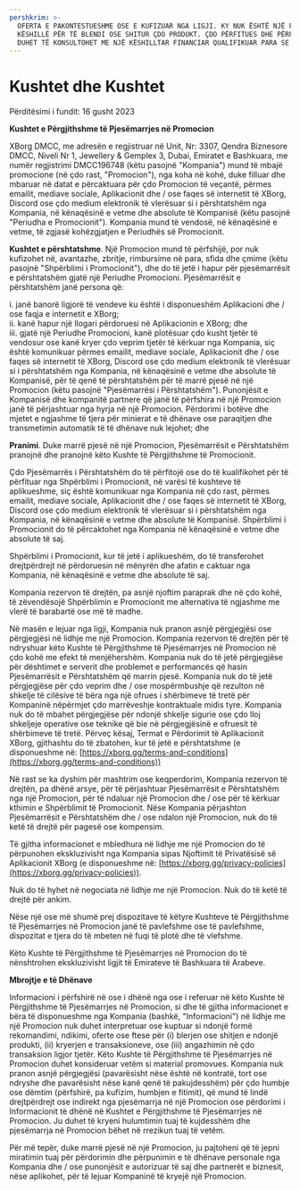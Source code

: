 ```yaml
---
pershkrim: >-
  OFERTA E PAKONTESTUESHME OSE E KUFIZUAR NGA LIGJI. KY NUK ËSHTË NJË FTESË OSE
  KËSHILLË PËR TË BLENDI OSE SHITUR ÇDO PRODUKT. ÇDO PËRFITUES DHE PËRFAKTUES
  DUHET TË KONSULTOHET ME NJË KËSHILLTAR FINANCIAR QUALIFIKUAR PARA SE TË BËHET
---
```


# Kushtet dhe Kushtet

Përditësimi i fundit: 16 gusht 2023

**Kushtet e Përgjithshme të Pjesëmarrjes në Promocion**

XBorg DMCC, me adresën e regjistruar në Unit, Nr: 3307, Qendra Biznesore DMCC, Niveli Nr 1, Jewellery & Gemplex 3, Dubai, Emiratet e Bashkuara, me numër regjistrimi DMCC196748 (këtu pasojnë "Kompania") mund të mbajë promocione (në çdo rast, "Promocion"), nga koha në kohë, duke filluar dhe mbaruar në datat e përcaktuara për çdo Promocion të veçantë, përmes emailit, mediave sociale, Aplikacionit dhe / ose faqes së internetit të XBorg, Discord ose çdo medium elektronik të vlerësuar si i përshtatshëm nga Kompania, në kënaqësinë e vetme dhe absolute të Kompanisë (këtu pasojnë "Periudha e Promocionit"). Kompania mund të vendosë, në kënaqësinë e vetme, të zgjasë kohëzgjatjen e Periudhës së Promocionit.

**Kushtet e përshtatshme**. Një Promocion mund të përfshijë, por nuk kufizohet në, avantazhe, zbritje, rimbursime në para, sfida dhe çmime (këtu pasojnë "Shpërblimi i Promocionit"), dhe do të jetë i hapur për pjesëmarrësit e përshtatshëm gjatë një Periudhe Promocioni. Pjesëmarrësit e përshtatshëm janë persona që:

i. janë banorë ligjorë të vendeve ku është i disponueshëm Aplikacioni dhe / ose faqja e internetit e XBorg;\
ii. kanë hapur një llogari përdoruesi në Aplikacionin e XBorg; dhe\
iii. gjatë një Periudhe Promocioni, kanë plotësuar çdo kusht tjetër të vendosur ose kanë kryer çdo veprim tjetër të kërkuar nga Kompania, siç është komunikuar përmes emailit, mediave sociale, Aplikacionit dhe / ose faqes së internetit të XBorg, Discord ose çdo medium elektronik të vlerësuar si i përshtatshëm nga Kompania, në kënaqësinë e vetme dhe absolute të Kompanisë, për të qenë të përshtatshëm për të marrë pjesë në një Promocion (këtu pasojnë "Pjesëmarrësi i Përshtatshëm"). Punonjësit e Kompanisë dhe kompanitë partnere që janë të përfshira në një Promocion janë të përjashtuar nga hyrja në një Promocion. Përdorimi i botëve dhe mjetet e ngjashme të tjera për minierat e të dhënave ose paraqitjen dhe transmetimin automatik të të dhënave nuk lejohet; dhe

**Pranimi**. Duke marrë pjesë në një Promocion, Pjesëmarrësit e Përshtatshëm pranojnë dhe pranojnë këto Kushte të Përgjithshme të Promocionit.

Çdo Pjesëmarrës i Përshtatshëm do të përfitojë ose do të kualifikohet për të përfituar nga Shpërblimi i Promocionit, në varësi të kushteve të aplikueshme, siç është komunikuar nga Kompania në çdo rast, përmes emailit, mediave sociale, Aplikacionit dhe / ose faqes së internetit të XBorg, Discord ose çdo medium elektronik të vlerësuar si i përshtatshëm nga Kompania, në kënaqësinë e vetme dhe absolute të Kompanisë. Shpërblimi i Promocionit do të përcaktohet nga Kompania në kënaqësinë e vetme dhe absolute të saj.

Shpërblimi i Promocionit, kur të jetë i aplikueshëm, do të transferohet drejtpërdrejt në përdoruesin në mënyrën dhe afatin e caktuar nga Kompania, në kënaqësinë e vetme dhe absolute të saj.

Kompania rezervon të drejtën, pa asnjë njoftim paraprak dhe në çdo kohë, të zëvendësojë Shpërblimin e Promocionit me alternativa të ngjashme me vlerë të barabartë ose më të madhe.

Në masën e lejuar nga ligji, Kompania nuk pranon asnjë përgjegjësi ose përgjegjësi në lidhje me një Promocion. Kompania rezervon të drejtën për të ndryshuar këto Kushte të Përgjithshme të Pjesëmarrjes në Promocion në çdo kohë me efekt të menjëhershëm. Kompania nuk do të jetë përgjegjëse për dështimet e serverit dhe problemet e performancës që hasin Pjesëmarrësit e Përshtatshëm që marrin pjesë. Kompania nuk do të jetë përgjegjëse për çdo veprim dhe / ose mospërmbushje që rezulton në shkelje të cilësive të bëra nga një ofrues i shërbimeve të tretë për Kompaninë nëpërmjet çdo marrëveshje kontraktuale midis tyre. Kompania nuk do të mbahet përgjegjëse për ndonjë shkelje sigurie ose çdo lloj shkeljeje operative ose teknike që bie në përgjegjësinë e ofruesit të shërbimeve të tretë. Përveç kësaj, Termat e Përdorimit të Aplikacionit XBorg, gjithashtu do të zbatohen, kur të jetë e përshtatshme (e disponueshme në: [https://xborg.gg/terms-and-conditions](https://xborg.gg/terms-and-conditions))

Në rast se ka dyshim për mashtrim ose keqperdorim, Kompania rezervon të drejtën, pa dhënë arsye, për të përjashtuar Pjesëmarrësit e Përshtatshëm nga një Promocion, për të ndaluar një Promocion dhe / ose për të kërkuar kthimin e Shpërblimit të Promocionit. Nëse Kompania përjashton Pjesëmarrësit e Përshtatshëm dhe / ose ndalon një Promocion, nuk do të ketë të drejtë për pagesë ose kompensim.

Të gjitha informacionet e mbledhura në lidhje me një Promocion do të përpunohen ekskluzivisht nga Kompania sipas Njoftimit të Privatësisë së Aplikacionit XBorg (e disponueshme në: [https://xborg.gg/privacy-policies](https://xborg.gg/privacy-policies)).

Nuk do të hyhet në negociata në lidhje me një Promocion. Nuk do të ketë të drejtë për ankim.

Nëse një ose më shumë prej dispozitave të këtyre Kushteve të Përgjithshme të Pjesëmarrjes në Promocion janë të pavlefshme ose të pavlefshme, dispozitat e tjera do të mbeten në fuqi të plotë dhe të vlefshme.

Këto Kushte të Përgjithshme të Pjesëmarrjes në Promocion do të nënshtrohen ekskluzivisht ligjit të Emirateve të Bashkuara të Arabeve.

&#x20;

&#x20;

**Mbrojtje e të Dhënave**

Informacioni i përfshirë në ose i dhënë nga ose i referuar në këto Kushte të Përgjithshme të Pjesëmarrjes në Promocion, si dhe të gjitha informacionet e bëra të disponueshme nga Kompania (bashkë, "Informacioni") në lidhje me një Promocion nuk duhet interpretuar ose kuptuar si ndonjë formë rekomandimi, ndikimi, oferte ose ftese për (i) blerjen ose shitjen e ndonjë produkti, (ii) kryerjen e transaksioneve, ose (iii) angazhimin në çdo transaksion ligjor tjetër. Këto Kushte të Përgjithshme të Pjesëmarrjes në Promocion duhet konsideruar vetëm si material promovues. Kompania nuk pranon asnjë përgjegjësi (pavarësisht nëse është në kontratë, tort ose ndryshe dhe pavarësisht nëse kanë qenë të pakujdesshëm) për çdo humbje ose dëmtim (përfshirë, pa kufizim, humbjen e fitimit), që mund të lindë drejtpërdrejt ose indirekt nga pjesëmarrja në një Promocion ose përdorimi i Informacionit të dhënë në Kushtet e Përgjithshme të Pjesëmarrjes në Promocion. Ju duhet të kryeni hulumtimin tuaj të kujdesshëm dhe pjesëmarrja në Promocion bëhet në rrezikun tuaj të vetëm.

&#x20;

Për më tepër, duke marrë pjesë në një Promocion, ju pajtoheni që të jepni miratimin tuaj për përdorimin dhe përpunimin e të dhënave personale nga Kompania dhe / ose punonjësit e autorizuar të saj dhe partnerët e biznesit, nëse aplikohet, për të lejuar Kompaninë të kryejë një Promocion.